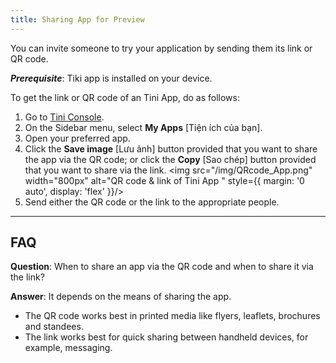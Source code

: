 ```yaml
---
title: Sharing App for Preview
---
```


You can invite someone to try your application by sending them its link or QR code.

***Prerequisite***: Tiki app is installed on your device.

To get the link or QR code of an Tini App, do as follows:

1. Go to [Tini Console](https://developer.tiki.vn/apps).
2. On the Sidebar menu, select **My Apps** [Tiện ích của bạn].
3. Open your preferred app.
4. Click the **Save image** [Lưu ảnh] button provided that you want to share the app via the QR code; or click the **Copy** [Sao chép] button provided that you want to share via the link.
   <img src="/img/QRcode_App.png" width="800px" alt="QR code & link of Tini App " style={{ margin: '0 auto', display: 'flex' }}/>
5. Send either the QR code or the link to the appropriate people.

- - -

## FAQ

**Question**: When to share an app via the QR code and when to share it via the link?

**Answer**: It depends on the means of sharing the app. 

- The QR code works best in printed media like flyers, leaflets, brochures and standees.
- The link works best for quick sharing between handheld devices, for example, messaging.
